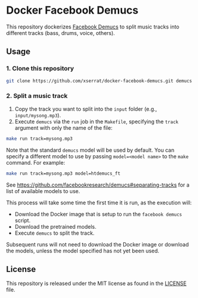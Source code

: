 # Docker Facebook Demucs
This repository dockerizes [Facebook Demucs](https://github.com/facebookresearch/demucs)
to split music tracks into different tracks (bass, drums, voice, others).

## Usage
### 1. Clone this repository
```bash
git clone https://github.com/xserrat/docker-facebook-demucs.git demucs
```
### 2. Split a music track
1. Copy the track you want to split into the `input` folder (e.g., `input/mysong.mp3`).
2. Execute `demucs` via the `run` job in the `Makefile`, specifying the `track` argument with only the name of the file:
```bash
make run track=mysong.mp3
```

Note that the standard `demucs` model will be used by default. You can specify a different model to use by passing `model=<model name>` to the `make` command. For example:
```bash
make run track=mysong.mp3 model=htdemucs_ft
```

See https://github.com/facebookresearch/demucs#separating-tracks for a list of available models to use.

This process will take some time the first time it is run, as the execution will:
* Download the Docker image that is setup to run the `facebook demucs` script.
* Download the pretrained models.
* Execute `demucs` to split the track.

Subsequent runs will not need to download the Docker image or download the models, unless the model specified has not yet been used.

## License
This repository is released under the MIT license as found in the [LICENSE](LICENSE) file.
